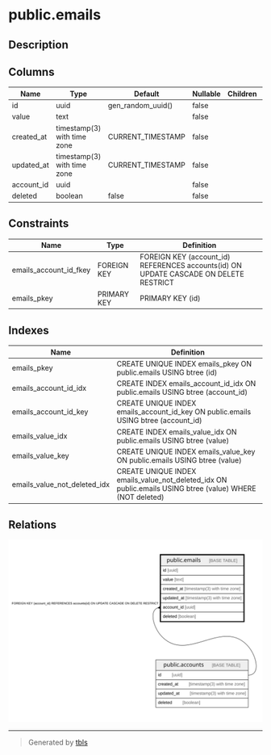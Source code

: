 # public.emails

## Description

## Columns

| Name | Type | Default | Nullable | Children | Parents | Comment |
| ---- | ---- | ------- | -------- | -------- | ------- | ------- |
| id | uuid | gen_random_uuid() | false |  |  |  |
| value | text |  | false |  |  |  |
| created_at | timestamp(3) with time zone | CURRENT_TIMESTAMP | false |  |  |  |
| updated_at | timestamp(3) with time zone | CURRENT_TIMESTAMP | false |  |  |  |
| account_id | uuid |  | false |  | [public.accounts](public.accounts.md) |  |
| deleted | boolean | false | false |  |  |  |

## Constraints

| Name | Type | Definition |
| ---- | ---- | ---------- |
| emails_account_id_fkey | FOREIGN KEY | FOREIGN KEY (account_id) REFERENCES accounts(id) ON UPDATE CASCADE ON DELETE RESTRICT |
| emails_pkey | PRIMARY KEY | PRIMARY KEY (id) |

## Indexes

| Name | Definition |
| ---- | ---------- |
| emails_pkey | CREATE UNIQUE INDEX emails_pkey ON public.emails USING btree (id) |
| emails_account_id_idx | CREATE INDEX emails_account_id_idx ON public.emails USING btree (account_id) |
| emails_account_id_key | CREATE UNIQUE INDEX emails_account_id_key ON public.emails USING btree (account_id) |
| emails_value_idx | CREATE INDEX emails_value_idx ON public.emails USING btree (value) |
| emails_value_key | CREATE UNIQUE INDEX emails_value_key ON public.emails USING btree (value) |
| emails_value_not_deleted_idx | CREATE UNIQUE INDEX emails_value_not_deleted_idx ON public.emails USING btree (value) WHERE (NOT deleted) |

## Relations

![er](public.emails.svg)

---

> Generated by [tbls](https://github.com/k1LoW/tbls)

